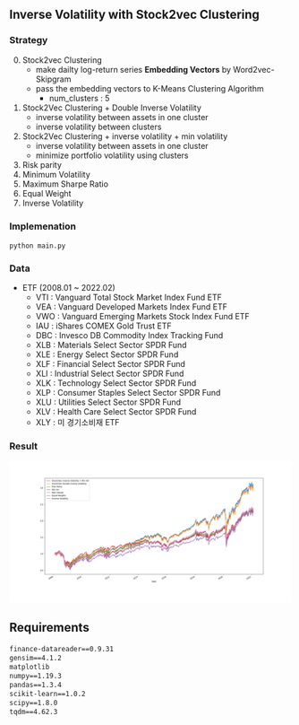 ## Inverse Volatility with Stock2vec Clustering

### Strategy
0. Stock2vec Clustering
    - make dailty log-return series **Embedding Vectors** by Word2vec-Skipgram
    - pass the embedding vectors to K-Means Clustering Algorithm
      - num_clusters : 5
1. Stock2Vec Clustering + Double Inverse Volatility
    - inverse volatility between assets in one cluster
    - inverse volatility between clusters
2. Stock2Vec Clustering + inverse volatility + min volatility
    - inverse volatility between assets in one cluster
    - minimize portfolio volatility using clusters
3. Risk parity
4. Minimum Volatility
5. Maximum Sharpe Ratio
6. Equal Weight
7. Inverse Volatility


### Implemenation
```
python main.py
```

### Data
- ETF (2008.01 ~ 2022.02)
  - VTI : Vanguard Total Stock Market Index Fund ETF
  - VEA : Vanguard Developed Markets Index Fund ETF
  - VWO : Vanguard Emerging Markets Stock Index Fund ETF
  - IAU : iShares COMEX Gold Trust ETF
  - DBC : Invesco DB Commodity Index Tracking Fund
  - XLB : Materials Select Sector SPDR Fund
  - XLE : Energy Select Sector SPDR Fund
  - XLF : Financial Select Sector SPDR Fund
  - XLI : Industrial Select Sector SPDR Fund
  - XLK : Technology Select Sector SPDR Fund
  - XLP : Consumer Staples Select Sector SPDR Fund
  - XLU : Utilities Select Sector SPDR Fund
  - XLV : Health Care Select Sector SPDR Fund
  - XLY : 미 경기소비재 ETF

### Result
![결과](./result/cum_return.png)

## Requirements
```
finance-datareader==0.9.31
gensim==4.1.2
matplotlib
numpy==1.19.3
pandas==1.3.4
scikit-learn==1.0.2
scipy==1.8.0
tqdm==4.62.3
```
